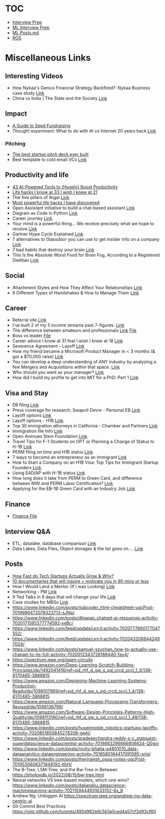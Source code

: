 # TOC

* [Interview Prep](/Miscellaneous/interview_prep/)
* [ML Interview Prep](/ml_study/readme_ml_study.md)
* [ML Posts.md](/ml_study/posts.md)
* [ROS](/Miscellaneous/ROS/)

# Miscellaneous Links

## Interesting Videos

* How Nykaa's Genius Financial Strategy Backfired?: Nykaa Business case study [Link](https://www.youtube.com/watch?v=QRGO9wvNPQc)
* China vs India | The State and the Society [Link](https://www.youtube.com/watch?v=7c4uO9ZGfbc)

## Impact

* [A Guide to Seed Fundraising](/Miscellaneous/files/A%20Guide%20to%20Seed%20Fundraising.pdf)
* Thought experiment: What to do with AI vs Internet 20 years back [Link](https://www.linkedin.com/posts/jay-feng-ab66b049_business-ai-technology-activity-7021160790661492736-67WD)

### Pitching

* [The best startup pitch deck ever built](/Miscellaneous/files/Best%20startup%20pitch%20deck%20ever%20built.pdf)
* Best template to cold email VCs [Link](https://www.linkedin.com/posts/stephanenasser_startup-fundraising-venturecapital-activity-7019681864248401921-TPS7)

## Productivity and life

* [43 AI-Powered Tools to (Hugely) Boost Productivity](/Miscellaneous/files/43%20AI-Powered%20Tools%20to%20(Hugely)%20Boost%20Productivity.pdf)
* [Life hacks I know at 33 I wish I knew at 21](/Miscellaneous/files/Life%20hacks%20I%20know%20at%2033%20I%20wish%20I%20knew%20at%2021.pdf)
* The five pillars of Ikigai [Link](/Miscellaneous/files/The%20five%20pillars%20of%20Ikigai.pdf)
* [Most powerful life hacks I have discovered](/Miscellaneous/files/most%20powerful%20life%20hacks.pdf)
* Open Assistant initiative to build a chat-based assistant [Link](https://www.linkedin.com/posts/philipp-schmid-a6a2bb196_machinelearning-community-help-activity-7027958406858592256-Q-F9/)
* Diagram as Code in Python [Link](https://diagrams.mingrammer.com)
* Career journey [Link](https://www.linkedin.com/posts/raj-abhijit-dandekar-67a33118a_in-june-2017-i-received-my-btech-degree-activity-7028257495852695552-9xcQ/)
* Your mind is a powerful thing… We receive precisely what we hope to receive [Link](https://www.linkedin.com/posts/avnish-sharma-4697835b_whatinspiresme-motivation-linkedinforcreators-ugcPost-7027830284641316865-VHxd/)
* Gartner Hype Cycle Explained [Link](https://www.linkedin.com/feed/update/urn:li:activity:7026270565015465984/)
* 7 alternatives to Glassdoor you can use to get insider info on a company [Link](https://www.linkedin.com/posts/renoperry_jobsearch-careers-activity-7026187594505863168-zyZ-/)
* 7 bad habits that destroy your brain [Link](/Miscellaneous/files/7%20bad%20habits%20that%20destry%20your%20brain.pdf)
* This Is the Absolute Worst Food for Brain Fog, According to a Registered Dietitian [Link](https://parade.com/health/worst-food-for-brain-fog)

## Social

* Attachment Styles and How They Affect Your Relationships [Link](https://markmanson.net/attachment-styles)
* 8 Different Types of Handshakes & How to Manage Them [Link](/Miscellaneous/files/8%20Different%20Types%20of%20Handshakes%20%26%20How%20to%20Manage%20Them.pdf)

## Career

* Referral site [Link](https://refermarket.com/)
* I've built 2 of my 5 income streams past 7-figures. [Link](https://www.linkedin.com/posts/justinwelsh_ive-built-2-of-my-5-income-streams-past-activity-7028350300335824896-AAV6/)
* The difference between amateurs and professionals [Link](https://www.linkedin.com/posts/sahilbloom_amateurs-vs-professionals-activity-7028363239180640256-2jjb/) [File](/Miscellaneous/files/amateur_professional.pdf)
* Boss vs leader [File](/Miscellaneous/files/boss_leader.pdf)
* Career advice I know at 31 that I wish I knew at 18 [Link](/Miscellaneous/files/career_advice_31_18.pdf)
* Severence Agreement - Layoff [Link](https://www.linkedin.com/posts/daniel-goodman2001_sales-layoffs-severance-activity-7026556898212507648-ETvx/)
* How my friend became a Microsoft Product Manager in < 3 months (& got a $70,000 raise) [Link](https://www.linkedin.com/posts/abbhisekar_70000-raise-in-3-months-ugcPost-7026234196985569280-CP2I/)
* You can develop a deep understanding of ANY industry by analyzing a few Mergers and Acquisitions within that space. [Link](https://www.linkedin.com/posts/pavan-sathiraju_you-can-develop-a-deep-understanding-of-any-activity-7026193900360921089-icNU/)
* Who should you want as your manager? [Link](https://www.linkedin.com/posts/brandon-arvanaghi-b6875468_startups-management-career-ugcPost-7026201679788220416-RxmG/)
* How did I build my profile to get into MIT for a PhD: Part 1 [Link](https://www.linkedin.com/posts/raj-abhijit-dandekar-67a33118a_how-did-i-build-my-profile-to-get-into-mit-activity-7030397847577473024-xR6Y/)

## Visa and Stay

* EB filing [Link](https://www.linkedin.com/posts/sameer-a-khedekar_immigration-globalmobility-unshackled-activity-7018252551569477632-gUAP)
* Press coverage for research, Swapnil Devre - Personal EB [Link](https://www.linkedin.com/in/swapnil-devre-250030231/)
* Layoff options [Link](https://www.linkedin.com/feed/update/urn:li:activity:7013575956112048128/)
* Layoff options - H1B [Link](https://www.linkedin.com/feed/update/urn:li:activity:7008490728293093378/)
* Top 30 immigration attorneys in California - Chamber and Partners [Link](https://www.linkedin.com/posts/sameer-a-khedekar_immigration-immigrationlawyer-visas-activity-6664185058036981761-bYFH)
* Immigration file Info [Link](https://www.linkedin.com/posts/tesspdouglas_immigration-foia-howtofileafoia-activity-7018716436026052608-laJT)
* Open Avenues Stem Foundation [Link](https://www.linkedin.com/posts/bobwebber_open-avenues-global-talent-activity-7028377783206641664-MvmM/)
* Travel Tips for F-1 Students on OPT or Planning a Change of Status to H-1B [Link](https://www.fragomen.com/insights/travel-tips-for-f-1-students-on-opt-or-planning-a-change-of-status-to-h-1b-5L9MGL8L6iHYxGG2pPMuQf.html)
* PERM filing on time and H1B status [Link](https://webberimmigration.substack.com/p/protecting-your-h-1b-status-in-an)
* 7 ways to become an entrepreneur as an immigrant  [Link](https://www.linkedin.com/posts/vnegandhi_7-ways-to-become-an-entrepreneur-as-an-immigrant-ugcPost-7028378932034891776-KZ6S/)
* How to Start a Company on an H1B Visa: Top Tips for Immigrant Startup Founders [Link](https://medium.com/unshackled-ventures/how-to-start-a-company-on-an-h1b-visa-top-tips-for-immigrant-startup-founders-27bd9244de07)
* Using EAD/AP with H-1B status  [Link](https://cbkimmigration.com/employment-based-immigration/using-eadap-with-h-1b-status/)
* How long does it take from PERM to Green Card, and difference between NIW and PERM Labor Certification?  [Link](https://www.immigration.com/faq/us-green-card/form-i-140#35297)
* Applying for the EB-1B Green Card with an Industry Job [Link](https://medium.com/@anirban.das1981/applying-for-the-eb-1b-green-card-with-an-industry-job-29a37f5c9a8e)

## Finance

* [Finance File](/Miscellaneous/finance.md)

## Interview Q&A

* ETL, datalake, database comparison [Link](https://www.linkedin.com/posts/wesleyjchambers_datascience-machinelearning-analytics-activity-7028316856625065984-kvoD/)
* Data Lakes, Data Files, Object storages & the list goes on.... [Link](https://www.linkedin.com/posts/dipankar-mazumdar_apacheiceberg-apachehudi-deltalake-activity-7028887833884987392-yMSW/)

## Posts

* [How Fast do Tech Startups Actually Grow &amp; Why?](/Miscellaneous/files/How%20Fast%20do%20Tech%20Startups%20Actually%20Grow%20%26%20Why.pdf)
* [10 documentaries that will inspire + motivate you in 90 mins or less](https://www.linkedin.com/posts/benmeer_10-documentaries-that-will-change-your-mindset-ugcPost-7019654855862439936-YrV2)
* How I Would Land a Mentor (If I was Looking) [Link](https://www.linkedin.com/posts/adityaariewijaya_mentorship-tech-opportunity-activity-7016275979736166400-tIIe?utm_source=share&utm_medium=member_desktop)
* Networking - PM [Link](https://www.linkedin.com/posts/diegogranadosh_productmanagement-activity-7018967900325638144-Ls3t)
* 9 Ted Talks in 9 days that will change your life [Link](https://www.linkedin.com/posts/mattgray1_9-ted-talks-in-9-days-that-will-change-your-ugcPost-7020735474486927360-GZIj)
* Case studies for MBSs [Link](https://www.linkedin.com/posts/pavan-sathiraju_consulting-interviews-are-tough-because-1-activity-7021803377558781952-pc2Y)
* https://www.linkedin.com/posts/nubcoder_html-cheatsheet-ugcPost-7019986472078323713-sJNp/
* https://www.linkedin.com/posts/dkjapan_chatgpt-ai-resources-activity-7020171595377774592-xeBc/
* https://www.linkedin.com/feed/update/urn:li:activity:7020777860177047552/
* https://www.linkedin.com/feed/update/urn:li:activity:7020432068442497024/
* https://www.linkedin.com/posts/samuel-szuchan_how-to-actually-use-chatgpt-to-its-full-activity-7020012343728189440-fav4/
* https://spectrum.ieee.org/open-circuits
* https://www.amazon.com/Deep-Learning-Scratch-Building-Principles/dp/1492041416/ref=pd_rhf_d_gw_s_pd_crcd_sccl_1_3/138-8170485-3868815
* https://www.amazon.com/Designing-Machine-Learning-Systems-Production-Ready/dp/1098107969/ref=pd_rhf_d_gw_s_pd_crcd_sccl_1_4/138-8170485-3868815
* https://www.amazon.com/Natural-Language-Processing-Transformers-Revised/dp/1098136799/
* https://www.amazon.com/Software-Design-Principles-Patterns-High-Quality/dp/1098113160/ref=pd_rhf_d_gw_s_pd_crcd_sccl_1_48/138-8170485-3868815
* https://www.linkedin.com/posts/huseinnoble_robotics-startups-layoffs-activity-7020851850845278208-geAi/
* https://www.linkedin.com/posts/pradeepchandra-reddy-s-c_statquest-superdatascience-datascientist-activity-7019883296666906624-Q0gy/
* https://www.linkedin.com/posts/rocky-bhatia-a4801010_data-dataanalytics-dataengineering-activity-7018580184417091585-srjg/
* https://www.linkedin.com/posts/therjrajesh_oops-notes-ugcPost-7019530606371848192-lthH/
* The B-Tree, LSM-Tree, and the Bw-Tree in Between https://photondb.io/2022/08/15/bw-tree.html
* Neural networks VS tree-based models, which one wins? https://www.linkedin.com/posts/dalianaliu_datascience-machinelearning-activity-7021159444931633152-6x_8
* Andrew Ng: Unbiggen AI  https://spectrum.ieee.org/andrew-ng-data-centric-ai
* Git Commit Best Practices https://gist.github.com/luismts/495d982e8c5b1a0ced4a57cf3d93cf60
